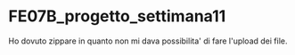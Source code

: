 # FE07B_progetto_settimana11

Ho dovuto zippare in quanto non mi dava possibilita' di fare l'upload dei file.
